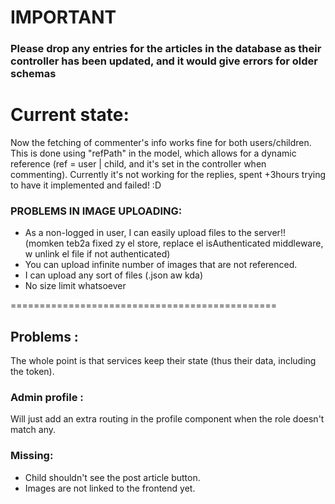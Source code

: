 # IMPORTANT 
### Please drop any entries for the articles in the database as their controller has been updated, and it would give errors for older schemas

# Current state: 

Now the fetching of commenter's info works fine for both users/children. 
This is done using "refPath" in the model, which allows for a dynamic reference (ref = user | child, and it's set in the controller when commenting). 
Currently it's not working for the replies, spent +3hours trying to have it implemented and failed! :D 


### PROBLEMS IN IMAGE UPLOADING: 

* As a non-logged in user, I can easily upload files to the server!! (momken teb2a fixed zy el store, replace el isAuthenticated middleware, w unlink el file if not authenticated)
* You can upload infinite number of images that are not referenced.
* I can upload any sort of files (.json aw kda) 
* No size limit whatsoever

==============================================

## Problems :
The whole point is that services keep their state (thus their data, including the token).

### Admin profile : 
Will just add an extra routing in the profile component when the role doesn't match any.

### Missing: 
* Child shouldn't see the post article button. 
* Images are not linked to the frontend yet.

